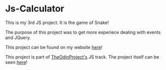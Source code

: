 # Js-Calculator 

This is my 3rd JS project. It is the game of Snake!

The purpose of this project was to get more experiece dealing with events and JQuery. 

This project can be found on my website [here](http://joshuawootonn.com/js-snake/)!

This project is part of [TheOdinProject's](http://www.theodinproject.com) JS track.
The project itself can be seen [here](https://www.theodinproject.com/courses/javascript-and-jquery/lessons/jquery-and-the-dom)!

